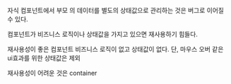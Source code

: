 자식 컴포넌트에서 부모 의 데이터를 별도의 상태값으로 관리하는 것은 버그로 이어질 수 있다.

컴포넌트가 비즈니스 로직이나 상태값을 가지고 있으면 재사용하기 힘들다.

재사용성이 좋은 컴포넌트
비즈니스 로직이 없고 
상태값이 없다. 단, 마우스 오버 같은 ui효과를 위한 상태값은 제외

재사용성이 어려운 것은 container